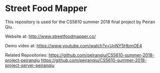 # Street Food Mapper
This repository is used for the CS5610 summer 2018 final project by Peiran Qiu.

Website at:
http://www.streetfoodmapper.co/

Demo video at:
https://www.youtube.com/watch?v=UnNY5HbmOE4

Related Repositories: 
https://github.com/peiranqiu/CS5610-summer-2018-project-peiranqiu
https://github.com/peiranqiu/CS5610-summer-2018-project-server-peiranqiu
